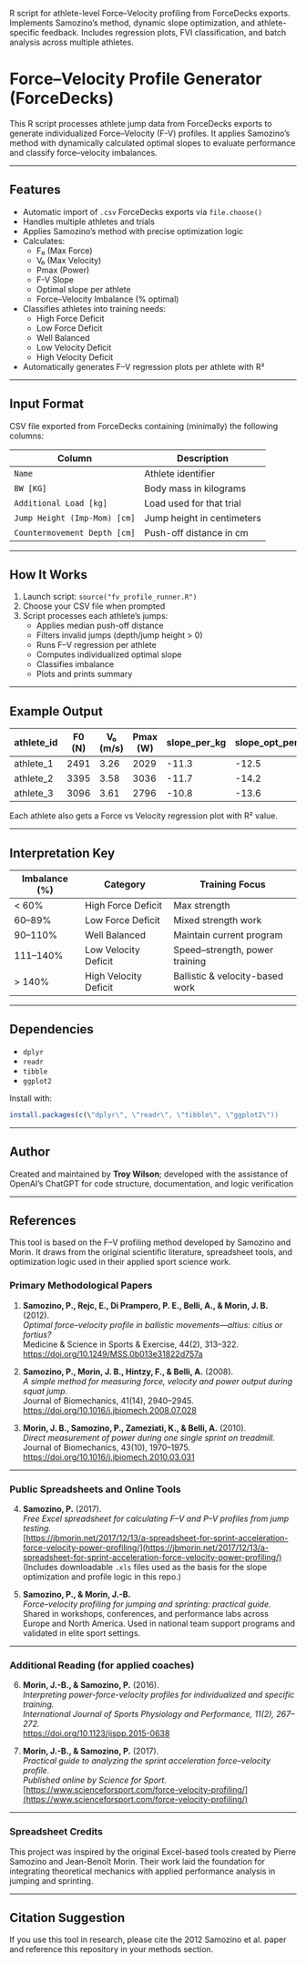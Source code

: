 R script for athlete-level Force–Velocity profiling from ForceDecks exports. Implements Samozino’s method, dynamic slope optimization, and athlete-specific feedback. Includes regression plots, FVI classification, and batch analysis across multiple athletes.

# Force–Velocity Profile Generator (ForceDecks)

This R script processes athlete jump data from ForceDecks exports to generate individualized Force–Velocity (F-V) profiles. It applies Samozino’s method with dynamically calculated optimal slopes to evaluate performance and classify force–velocity imbalances.

---

## Features

- Automatic import of `.csv` ForceDecks exports via `file.choose()`
- Handles multiple athletes and trials
- Applies Samozino’s method with precise optimization logic
- Calculates:
  - F₀ (Max Force)
  - V₀ (Max Velocity)
  - Pmax (Power)
  - F-V Slope
  - Optimal slope per athlete
  - Force–Velocity Imbalance (% optimal)
- Classifies athletes into training needs:
  - High Force Deficit
  - Low Force Deficit
  - Well Balanced
  - Low Velocity Deficit
  - High Velocity Deficit
- Automatically generates F–V regression plots per athlete with R²

---

## Input Format

CSV file exported from ForceDecks containing (minimally) the following columns:

| Column                       | Description                  |
|-----------------------------|------------------------------|
| `Name`                      | Athlete identifier           |
| `BW [KG]`                   | Body mass in kilograms       |
| `Additional Load [kg]`      | Load used for that trial     |
| `Jump Height (Imp-Mom) [cm]`| Jump height in centimeters   |
| `Countermovement Depth [cm]`| Push-off distance in cm      |

---

## How It Works

1. Launch script: `source("fv_profile_runner.R")`
2. Choose your CSV file when prompted
3. Script processes each athlete’s jumps:
   - Applies median push-off distance
   - Filters invalid jumps (depth/jump height > 0)
   - Runs F–V regression per athlete
   - Computes individualized optimal slope
   - Classifies imbalance
   - Plots and prints summary

---

## Example Output
| athlete_id |   F0 (N) | V₀ (m/s) | Pmax (W) | slope_per_kg | slope_opt_per_kg | FVI (%) | R²   | Recommendation       |
|------------|----------|----------|----------|---------------|-------------------|---------|------|-----------------------|
| athlete_1  |   2491   |   3.26   |   2029   |     -11.3     |       -12.5       |   90.2  | 0.94 | Low Force Deficit     |
| athlete_2  |   3395   |   3.58   |   3036   |     -11.7     |       -14.2       |   82.3  | 0.96 | Low Force Deficit     |
| athlete_3  |   3096   |   3.61   |   2796   |     -10.8     |       -13.6       |   79.6  | 0.91 | Low Force Deficit     |



Each athlete also gets a Force vs Velocity regression plot with R² value.

---

## Interpretation Key
| Imbalance (%) | Category                | Training Focus                   |
|---------------|-------------------------|----------------------------------|
| < 60%         | High Force Deficit      | Max strength                     |
| 60–89%        | Low Force Deficit       | Mixed strength work              |
| 90–110%       | Well Balanced           | Maintain current program         |
| 111–140%      | Low Velocity Deficit    | Speed–strength, power training   |
| > 140%        | High Velocity Deficit   | Ballistic & velocity-based work  |

---

## Dependencies
- `dplyr`
- `readr`
- `tibble`
- `ggplot2`

Install with:
```r
install.packages(c(\"dplyr\", \"readr\", \"tibble\", \"ggplot2\"))
```

---

## Author
Created and maintained by **Troy Wilson**; developed with the assistance of OpenAI’s ChatGPT for code structure, documentation, and logic verification

---

## References
This tool is based on the F–V profiling method developed by Samozino and Morin. It draws from the original scientific literature, spreadsheet tools, and optimization logic used in their applied sport science work.

### Primary Methodological Papers
1. **Samozino, P., Rejc, E., Di Prampero, P. E., Belli, A., & Morin, J. B.** (2012).  
   *Optimal force–velocity profile in ballistic movements—altius: citius or fortius?*  
   Medicine & Science in Sports & Exercise, 44(2), 313–322.  
   https://doi.org/10.1249/MSS.0b013e31822d757a

2. **Samozino, P., Morin, J. B., Hintzy, F., & Belli, A.** (2008).  
   *A simple method for measuring force, velocity and power output during squat jump.*  
   Journal of Biomechanics, 41(14), 2940–2945.  
   https://doi.org/10.1016/j.jbiomech.2008.07.028

3. **Morin, J. B., Samozino, P., Zameziati, K., & Belli, A.** (2010).  
   *Direct measurement of power during one single sprint on treadmill.*  
   Journal of Biomechanics, 43(10), 1970–1975.  
   https://doi.org/10.1016/j.jbiomech.2010.03.031

---

### Public Spreadsheets and Online Tools
4. **Samozino, P.** (2017).  
   *Free Excel spreadsheet for calculating F–V and P–V profiles from jump testing.*  
   [https://jbmorin.net/2017/12/13/a-spreadsheet-for-sprint-acceleration-force-velocity-power-profiling/](https://jbmorin.net/2017/12/13/a-spreadsheet-for-sprint-acceleration-force-velocity-power-profiling/)  
   (Includes downloadable `.xls` files used as the basis for the slope optimization and profile logic in this repo.)

5. **Samozino, P., & Morin, J.-B.**  
   *Force–velocity profiling for jumping and sprinting: practical guide.*  
   Shared in workshops, conferences, and performance labs across Europe and North America. Used in national team support programs and validated in elite sport settings.

---

### Additional Reading (for applied coaches)
6. **Morin, J.-B., & Samozino, P.** (2016).  
   *Interpreting power-force-velocity profiles for individualized and specific training.*  
   *International Journal of Sports Physiology and Performance, 11(2), 267–272.*  
   https://doi.org/10.1123/ijspp.2015-0638

7. **Morin, J.-B., & Samozino, P.** (2017).  
   *Practical guide to analyzing the sprint acceleration force–velocity profile.*  
   *Published online by Science for Sport.*  
   [https://www.scienceforsport.com/force-velocity-profiling/](https://www.scienceforsport.com/force-velocity-profiling/)

---

### Spreadsheet Credits
This project was inspired by the original Excel-based tools created by Pierre Samozino and Jean-Benoît Morin. Their work laid the foundation for integrating theoretical mechanics with applied performance analysis in jumping and sprinting.

---

## Citation Suggestion

If you use this tool in research, please cite the 2012 Samozino et al. paper and reference this repository in your methods section.
